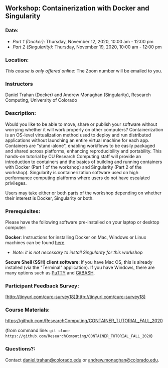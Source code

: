## Workshop: Containerization with Docker and Singularity

### Date: 
* _Part 1 (Docker)_: Thursday, November 12, 2020, 10:00 am - 12:00 pm
* _Part 2 (Singularity)_: Thursday, November 19, 2020, 10:00 am - 12:00 pm

### Location: 

_This course is only offered online_: The Zoom number will be emailed to you.

### Instructors 
Daniel Trahan (Docker) and Andrew Monaghan (Singularity), Research Computing, University of Colorado

### Description: 
Would you like to be able to move, share or publish your software without worrying whether it will work properly on other computers? Containerization is an OS-level virtualization method used to deploy and run distributed applications without launching an entire virtual machine for each app. Containers are "stand-alone", enabling workflows to be easily packaged and shared across platforms, enhancing reproducibility and portability. This hands-on tutorial by CU Research Computing staff will provide an introduction to containers and the basics of building and running containers with Docker (Part 1 of the workshop) and Singularity (Part 2 of the workshop). Singularity is containerization software used on high performance computing platforms where users do not have escalated privileges.

Users may take either or both parts of the workshop depending on whether their interest is Docker, Singularity or both.

### Prerequisites: 

Please have the following software pre-installed on your laptop or desktop computer:

__Docker__: Instructions for installing Docker on Mac, Windows or Linux machines can be found [here](https://docs.google.com/document/d/1aji-Asc0eOGBYqRIFPO39R8RZfn9xcJ6RhPLjTc8C8g/edit?usp=sharing).
* _Note: it is not necessary to install Singularity for this workshop_

__Secure Shell (SSH) client software__:  If you have Mac OS, this is already installed (via the "Terminal" application).  If you have Windows, there are many options such as [PuTTY](https://www.putty.org) and [GitBASH](https://gitforwindows.org).  

### Participant Feedback Survey: 
[http://tinyurl.com/curc-survey18](http://tinyurl.com/curc-survey18)

### Course Materials: 
https://github.com/ResearchComputing/CONTAINER_TUTORIAL_FALL_2020

(from command line: `git clone https://github.com/ResearchComputing/CONTAINER_TUTORIAL_FALL_2020`)

### Questions?:
Contact daniel.trahan@colorado.edu or andrew.monaghan@colorado.edu.
